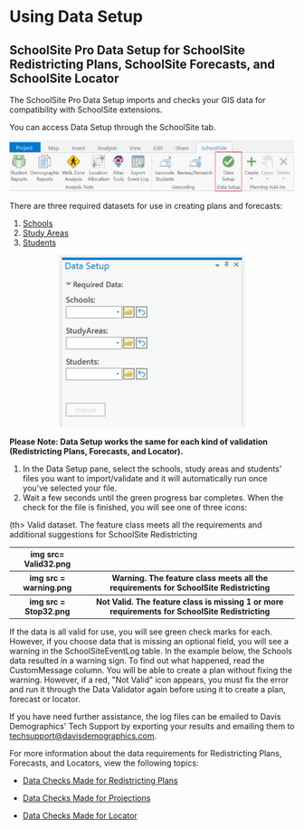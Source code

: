 # Using Data Setup
## SchoolSite Pro Data Setup for SchoolSite Redistricting Plans, SchoolSite Forecasts, and SchoolSite Locator
The SchoolSite Pro Data Setup imports and checks your GIS data for compatibility with SchoolSite extensions. 

You can access Data Setup through the SchoolSite tab.

<p align="center">
  <img src="datasetup.png">
</p>

There are three required datasets for use in creating plans and forecasts:
1.	[Schools](../dataManagement/createData/createSchools.md)
2.	[Study Areas](dbutz.github.io/dataManagement/createData/createStudyareas.md) 
3.	[Students](dbutz.github.io/dataManagement/createData/createStudents.md)

<p align="center">
  <img src="requiredData.png">
</p>

**Please Note: Data Setup works the same for each kind of validation (Redistricting Plans, Forecasts, and Locator).**
1. In the Data Setup pane, select the  schools, study areas and students’ files you want to import/validate and it will automatically run once you've selected your file.
2. Wait a few seconds until the green progress bar completes. When the check for the file is finished, you will see one of three icons:

<table>
  <tr>
    <th> img src= Valid32.png </th>
    (th> Valid dataset. The feature class meets all the requirements and additional suggestions for SchoolSite Redistricting </th>
  </tr>
  <tr>
    <th> img src = warning.png </th>
    <th> Warning. The feature class meets all the requirements for SchoolSite Redistricting </th>
  </tr>
  <tr>
    <th> img src = Stop32.png </th>
    <th> Not Valid. The feature class is missing 1 or more requirements for SchoolSite Redistricting </th>
  </tr>
</table>
  

If the data is all valid for use, you will see green check marks for each.
However, if you choose data that is missing an optional field, you will see a warning in the SchoolSiteEventLog table. In the example below, the Schools data resulted in a warning sign. To find out what happened, read the CustomMessage column. You will be able to create a plan without fixing the warning. However, if a red, "Not Valid" icon appears, you must fix the error and run it through the Data Validator again before using it to create a plan, forecast or locator.



If you have need further assistance, the log files can be emailed to Davis Demographics' Tech Support by exporting your results and emailing them to techsupport@davisdemographics.com.

For more information about the data requirements for Redistricting Plans, Forecasts, and Locators, view the following topics:

* [Data Checks Made for Redistricting Plans](checkRedistrict.md)

* [Data Checks Made for Projections](checkProjections.md)

* [Data Checks Made for Locator](checkLocator.md)
 
 
